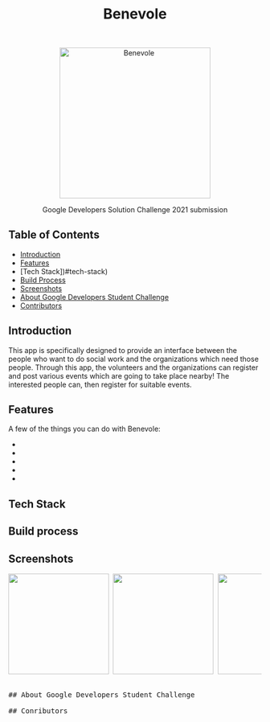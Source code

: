 <h1 align="center"> Benevole </h1> <br>
<p align="center">
<img alt="Benevole" title="Benevole" src="https://github.com/chinmaychahar/benevole/blob/master/screenshots/benevole logo.png" width="300">
 </p>
 
<p align="center">
  Google Developers Solution Challenge 2021 submission
</p>


## Table of Contents

- [Introduction](#introduction)
- [Features](#features)
- [Tech Stack])#tech-stack)
- [Build Process](#build-process)
- [Screenshots](#screenshots)
- [About Google Developers Student Challenge](#about-google-developers-student-challenge)
- [Contributors](#contributors)

## Introduction
This app is specifically designed to provide an interface between the people who want to do social work and the organizations which need those people. Through this app, the volunteers and the organizations can register and post various events which are going to take place nearby! The interested people can, then register for suitable events.

## Features

A few of the things you can do with Benevole:

* 
* 
* 
* 
* 

## Tech Stack

## Build process

## Screenshots 
<pre>
<img src = "https://github.com/chinmaychahar/benevole/blob/master/screenshots/splash screen.jpg" width = "200"> <img src = "https://github.com/chinmaychahar/benevole/blob/master/screenshots/Login screen.jpg" width = "200"> <img src = "https://github.com/chinmaychahar/benevole/blob/master/screenshots/signup screen.jpg" width = "200"> <img src = "https://github.com/chinmaychahar/benevole/blob/master/screenshots/Email Verification.png" width = "200"> <img src = "https://github.com/chinmaychahar/benevole/blob/master/screenshots/Dashboard screen.jpg" width = "200"> <img src = "https://github.com/chinmaychahar/benevole/blob/master/screenshots/UserProfile screen.jpg" width = "200"> <img src = "https://github.com/chinmaychahar/benevole/blob/master/screenshots/Postevents screen.jpg" width = "200"> <img src = "https://github.com/chinmaychahar/benevole/blob/master/screenshots/ShowEvents screen.jpg" width = "200"> 
<pre>

## About Google Developers Student Challenge

## Conributors
